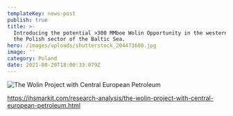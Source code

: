 ```yaml
---
templateKey: news-post
publish: true
title: >-
  Introducing the potential >300 MMboe Wolin Opportunity in the western part of
  the Polish sector of the Baltic Sea.
hero: /images/uploads/shutterstock_204473680.jpg
image: ''
category: Poland
date: 2021-08-20T18:00:33.079Z
---
```

![](/images/uploads/ihs-title.jpg "The Wolin Project with Central European Petroleum")

<https://ihsmarkit.com/research-analysis/the-wolin-project-with-central-european-petroleum.html>
